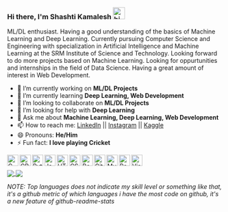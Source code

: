 ### Hi there, I'm Shashti Kamalesh <img src="https://user-images.githubusercontent.com/1303154/88677602-1635ba80-d120-11ea-84d8-d263ba5fc3c0.gif" width="28px" alt="hi">

ML/DL enthusiast. Having a good understanding of the basics of Machine Learning and Deep Learning. Currently pursuing Computer Science and Engineering with specialization in Artificial Intelligence and Machine Learning at the SRM Institute of Science and Technology. Looking forward to do more projects based on Machine Learning. Looking for oppurtunities and internships in the field of Data Science. Having a great amount of interest in Web Development.

- 🔭 I’m currently working on <strong>ML/DL Projects</strong>
- 🌱 I’m currently learning <strong>Deep Learning, Web Development</strong>
- 👯 I’m looking to collaborate on <strong>ML/DL Projects</strong>
- 🤔 I’m looking for help with <strong>Deep Learning</strong>
- 💬 Ask me about <strong>Machine Learning, Deep Learning, Web Development</strong>
- 📫 How to reach me: [LinkedIn](https://www.linkedin.com/in/shashti-kamalesh-n-m) || [Instagram](https://www.instagram.com/shash.007/) || [Kaggle](https://www.kaggle.com/shashtikamaleshnm)
- 😄 Pronouns: <strong>He/Him</strong>
- ⚡ Fun fact: <strong>I love playing Cricket</strong>



<img align="left" alt="C" width="26px" src="https://devicons.github.io/devicon/devicon.git/icons/c/c-original.svg">
<img align="left" alt="CPP" width="26px" src="https://devicon.dev/devicon.git/icons/cplusplus/cplusplus-original.svg">
<img align="left" alt="Python" width="26px" src="https://devicon.dev/devicon.git/icons/python/python-original.svg">
<img align="left" alt="Javascript" width="26px" src="https://devicon.dev/devicon.git/icons/javascript/javascript-original.svg">
<img align="left" alt="HTML" width="26px" src="https://devicon.dev/devicon.git/icons/html5/html5-original-wordmark.svg">
<img align="left" alt="CSS" width="26px" src="https://devicon.dev/devicon.git/icons/css3/css3-original-wordmark.svg">
<img align="left" alt="Bootstrap" width="26px" src="https://devicon.dev/devicon.git/icons/bootstrap/bootstrap-plain.svg">
<img align="left" alt="Git" width="26px" src="https://devicon.dev/devicon.git/icons/git/git-original.svg">
<img align="left" alt="MySQL" width="26px" src="https://devicon.dev/devicon.git/icons/mysql/mysql-original-wordmark.svg">
<img align="left" alt="Postgresql" width="26px" src="https://devicon.dev/devicon.git/icons/postgresql/postgresql-original-wordmark.svg">
<img align="left" alt="VisualStudio" width="26px" src="https://devicon.dev/devicon.git/icons/visualstudio/visualstudio-plain.svg">

<br />
<br />

<a href="#">
  <img align="center" src="https://github-readme-stats.vercel.app/api?username=shash3061&show_icons=true&theme=chartreuse-dark" />
</a>

<a href="#">
  <img align="center" src="https://github-readme-stats.vercel.app/api/top-langs/?username=shash3061" />
</a>



<i>NOTE: Top languages does not indicate my skill level or something like that, it's a github metric of which languages i have the most code on github, it's a new feature of github-readme-stats</i>
